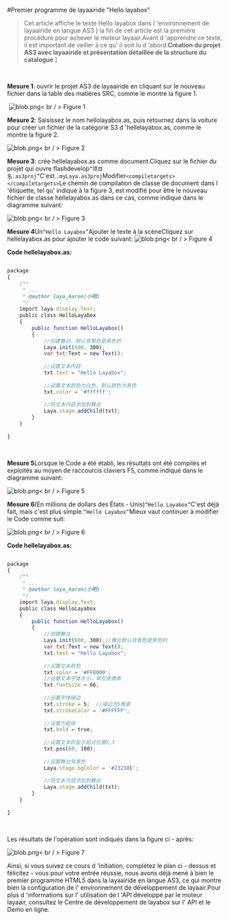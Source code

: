 #Premier programme de layaairide "Hello layabox"

> Cet article affiche le texte Hello layabox dans l 'environnement de layaairide en langue AS3
]
> la fin de cet article est la première procédure pour achever le moteur layaair.Avant d 'apprendre ce texte, il est important de veiller à ce qu' il soit lu d 'abord:**Création du projet AS3 avec layaairide et présentation détaillée de la structure du catalogue**
]

​


 **Mesure 1**: ouvrir le projet AS3 de layaairide en cliquant sur le nouveau fichier dans la table des matières SRC, comme le montre la figure 1.



​    ![blob.png](img/1.png)< br / >
Figure 1



​**Mesure 2**: Saisissez le nom hellolayabox.as, puis retournez dans la voiture pour créer un fichier de la catégorie S3 d 'hellelayabox.as, comme le montre la figure 2.

​![blob.png](img/2.png)< br / >
Figure 2



​**Mesure 3**: crée hellelayabox.as comme document.Cliquez sur le fichier du projet qui ouvre flashdevelop`“项目名.as3proj”`C'est...`myLaya.as3proj`Modifier`<compiletargets></compiletargets>`Le chemin de compilation de classe de document dans l 'étiquette, tel qu' indiqué à la figure 3, est modifié pour être le nouveau fichier de classe hellelayabox.as dans ce cas, comme indiqué dans le diagramme suivant:

​![blob.png](img/3.png)< br / >
Figure 3



​**Mesure 4**Un`“Hello Layabox”`Ajouter le texte à la scèneCliquez sur hellelayabox.as pour ajouter le code suivant:
​![blob.png](img/4.png)< br / >
Figure 4



**Code hellelayabox.as:**


```javascript

package 
{
    /**
     * ...
     * @author laya_Aaron(小明)
     */
    import laya.display.Text;
    public class HelloLayabox
    {
        public function HelloLayabox()
        {
            //创建舞台，默认背景色是黑色的
            Laya.init(600, 300);
            var txt:Text = new Text();
             
            //设置文本内容
            txt.text = "Hello Layabox";
             
            //设置文本颜色为白色，默认颜色为黑色
            txt.color = '#ffffff';
             
            //将文本内容添加到舞台 
            Laya.stage.addChild(txt);       
        }
    }
 
}

```


​

**Mesure 5**Lorsque le Code a été établi, les résultats ont été compilés et exploités au moyen de raccourcis claviers F5, comme indiqué dans le diagramme suivant:

​![blob.png](img/5.png)< br / >
Figure 5



​**Mesure 6**(En millions de dollars des États - Unis)`“Hello Layabox”`C'est déjà fait, mais c'est plus simple.`“Hello Layabox”`Mieux vaut continuer à modifier le Code comme suit:

​![blob.png](img/6.png)< br / >
Figure 6

**Code hellelayabox.as:**


```javascript

package 
{
    /**
     * ...
     * @author laya_Aaron(小明)
     */
    import laya.display.Text;
    public class HelloLayabox
    {
        public function HelloLayabox()
        {
            //创建舞台
            Laya.init(600, 300);//舞台默认背景色是黑色的
            var txt:Text = new Text();
            txt.text = "Hello Layabox";
             
            //设置文本颜色
            txt.color = '#FF0000';
            //设置文本字体大小，单位是像素
            txt.fontSize = 66;
             
            //设置字体描边
            txt.stroke = 5;  //描边为5像素
            txt.strokeColor = '#FFFFFF';
             
            //设置为粗体
            txt.bold = true;
             
            //设置文本的显示起点位置X,Y
            txt.pos(60, 100);
             
            //设置舞台背景色
            Laya.stage.bgColor = '#23238E';
             
            //将文本内容添加到舞台
            Laya.stage.addChild(txt);
        }
    }
 
}
```


​

Les résultats de l'opération sont indiqués dans la figure ci - après:

​![blob.png](img/7.png)< br / >
Figure 7



Ainsi, si vous suivez ce cours d 'initiation, complétez le plan ci - dessus et félicitez - vous pour votre entrée réussie, nous avons déjà mené à bien le premier programme HTML5 dans la layaairide en langue AS3, ce qui montre bien la configuration de l' environnement de développement de layaair.Pour plus d 'informations sur l' utilisation de l 'API développé par le moteur layaair, consultez le Centre de développement de layabox sur l' API et le Demo en ligne.

